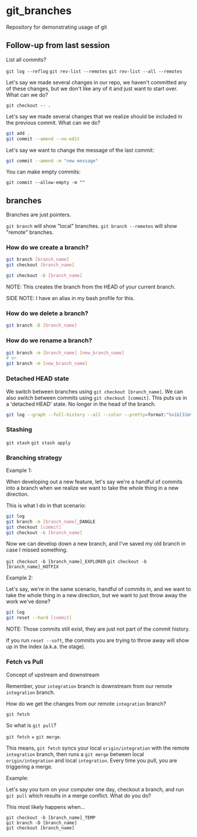 # git_branches

Repository for demonstrating usage of git

## Follow-up from last session

List all commits?

`git log --reflog`
`git rev-list --remotes`
`git rev-list --all --remotes`


Let's say we made several changes in our repo, we haven't committed any of these changes, but we don't like any of it and just want to start over. What can we do?

`git checkout -- .`

Let's say we made several changes that we realize should be included in the previous commit. What can we do?

```sh
git add .
git commit --amend --no-edit
```

Let's say we want to change the message of the last commit:

```sh
git commit --amend -m "new message"
```

You can make empty commits:

`git commit --allow-empty -m ""`


## branches

Branches are just pointers.

`git branch` will show "local" branches.
`git branch --remotes` will show "remote" branches.

### How do we create a branch?

```sh
git branch [branch_name]
git checkout [branch_name]
```

```sh
git checkout -b [branch_name]
```

NOTE: This creates the branch from the HEAD of your current branch.

SIDE NOTE: I have an alias in my bash profile for this.


### How do we delete a branch?

```sh
git branch -D [branch_name]
```

### How do we rename a branch?

```sh
git branch -m [branch_name] [new_branch_name]
# or
git branch -m [new_branch_name]
```

### Detached HEAD state

We switch between branches using `git checkout [branch_name]`. We can also switch between commits using `git checkout [commit]`. This puts us in a 'detached HEAD' state. No longer in the head of the branch.

```sh
git log --graph --full-history --all --color --pretty=format:"%x1b[31m%h%x09%x1b[32m%d%x1b[0m%x20%s"
```

### Stashing

`git stash`
`git stash apply`

### Branching strategy

Example 1:

When developing out a new feature, let's say we're a handful of commits into a branch when we realize we want to take the whole thing in a new direction.

This is what I do in that scenario:

```sh
git log
git branch -m [branch_name]_DANGLE
git checkout [commit]
git checkout -b [branch_name]
```

Now we can develop down a new branch, and I've saved my old branch in case I missed something.

`git checkout -b [branch_name]_EXPLORER`
`git checkout -b [branch_name]_HOTFIX`

Example 2:

Let's say, we're in the same scenario, handful of commits in, and we want to take the whole thing in a new direction, but we want to just throw away the work we've done?

```sh
git log
git reset --hard [commit]
```

NOTE: Those commits still exist, they are just not part of the commit history.

If you run `reset --soft`, the commits you are trying to throw away will show up in the index (a.k.a. the stage).


### Fetch vs Pull

Concept of upstream and downstream

Remember, your `integration` branch is downstream from our remote `integration` branch.

How do we get the changes from our remote `integration` branch?

`git fetch`

So what is `git pull`?

`git fetch` + `git merge`.

This means, `git fetch` syncs your local `origin/integration` with the remote `integration` branch, then runs a `git merge` between local `origin/integration` and local `integration`. Every time you pull, you are triggering a merge.

Example:

Let's say you turn on your computer one day, checkout a branch, and run `git pull` which results in a merge conflict. What do you do?

This most likely happens when...

```
git checkout -b [branch_name]_TEMP
git branch -D [branch_name]
git checkout [branch_name]
```
